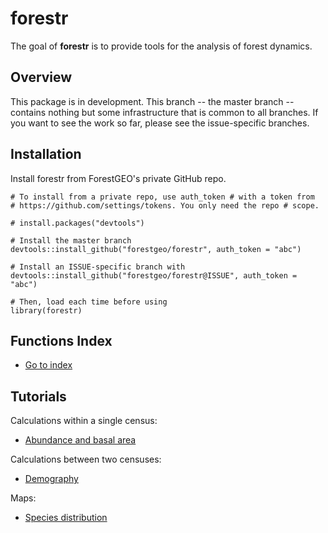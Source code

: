 
<!-- README.md is generated from README.Rmd. Please edit that file -->
forestr
=======

The goal of **forestr** is to provide tools for the analysis of forest dynamics.

Overview
--------

This package is in development. This branch -- the master branch -- contains nothing but some infrastructure that is common to all branches. If you want to see the work so far, please see the issue-specific branches.

Installation
------------

Install forestr from ForestGEO's private GitHub repo.

    # To install from a private repo, use auth_token # with a token from
    # https://github.com/settings/tokens. You only need the repo # scope.

    # install.packages("devtools")

    # Install the master branch
    devtools::install_github("forestgeo/forestr", auth_token = "abc")

    # Install an ISSUE-specific branch with
    devtools::install_github("forestgeo/forestr@ISSUE", auth_token = "abc")

    # Then, load each time before using
    library(forestr)

Functions Index
---------------

-   [Go to index](https://forestgeo.github.io/forestr/reference/index.html)

Tutorials
---------

Calculations within a single census:

-   [Abundance and basal area](https://bookdown.org/forestgeoguest/abundance/)

Calculations between two censuses:

-   [Demography](https://bookdown.org/forestgeoguest/demography/)

Maps:

-   [Species distribution](https://bookdown.org/forestgeoguest/map/)
